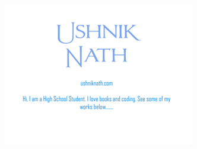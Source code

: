 <!--
<h1 style="style:center">USHNIK NATH </h1>
<br></br>
<h4>I'm a High School Student, studying in The Mother's International School. I love reading books and Coding.
See some of my works below.</h4>-->
[![Header](https://github.com/SPUTnik-42/SPUTnik-42/blob/main/gitprofile.png "Header")](https://www.ushniknath.com/)






<!--
**SPUTnik-42/SPUTnik-42** is a ✨ _special_ ✨ repository because its `README.md` (this file) appears on your GitHub profile.

Here are some ideas to get you started:

- 🔭 I’m currently working on ...
- 🌱 I’m currently learning ...
- 👯 I’m looking to collaborate on ...
- 🤔 I’m looking for help with ...
- 💬 Ask me about ...
- 📫 How to reach me: ...
- 😄 Pronouns: ...
- ⚡ Fun fact: ...
-->
